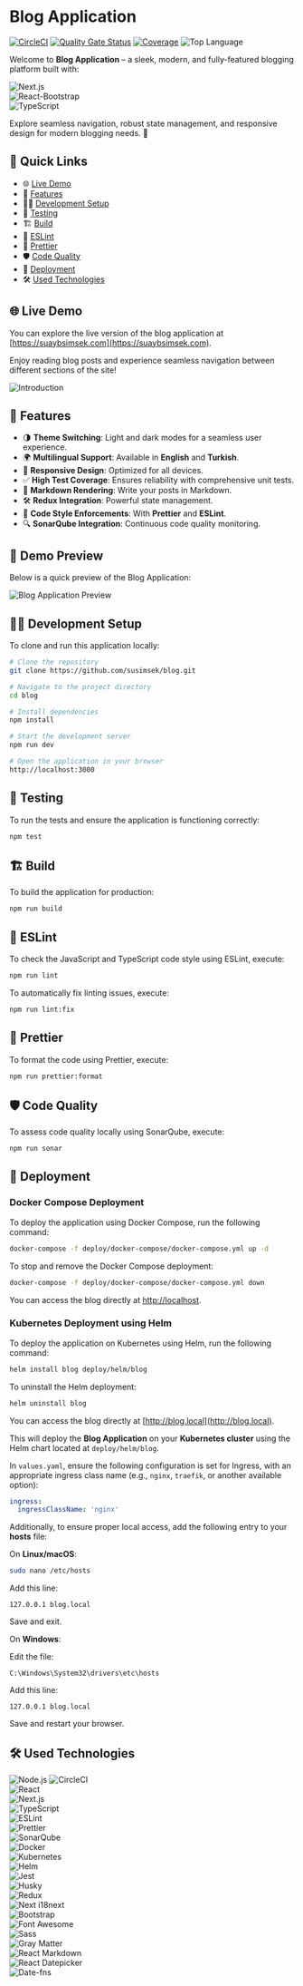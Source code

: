 # Blog Application

[![CircleCI](https://dl.circleci.com/status-badge/img/gh/susimsek/blog/tree/main.svg?style=svg)](https://dl.circleci.com/status-badge/redirect/gh/susimsek/blog/tree/main)
[![Quality Gate Status](https://sonarcloud.io/api/project_badges/measure?project=blog&metric=alert_status)](https://sonarcloud.io/summary/new_code?id=blog)
[![Coverage](https://sonarcloud.io/api/project_badges/measure?project=blog&metric=coverage)](https://sonarcloud.io/summary/new_code?id=blog)
![Top Language](https://img.shields.io/github/languages/top/susimsek/blog)

Welcome to **Blog Application** – a sleek, modern, and fully-featured blogging platform built with:

![Next.js](https://img.shields.io/badge/Next.js-000000?logo=next.js&logoColor=white)  
![React-Bootstrap](https://img.shields.io/badge/React--Bootstrap-563D7C?logo=bootstrap&logoColor=white)  
![TypeScript](https://img.shields.io/badge/TypeScript-007ACC?logo=typescript&logoColor=white)

Explore seamless navigation, robust state management, and responsive design for modern blogging needs. 🚀

## 🚀 Quick Links

- 🌐 [Live Demo](#-live-demo)
- 📖 [Features](#-features)
- 🧑‍💻 [Development Setup](#-development-setup)
- 🧪 [Testing](#-testing)
- 🏗️ [Build](#️-build)
- 📏 [ESLint](#-eslint)
- 🎨 [Prettier](#-prettier)
- 🛡️ [Code Quality](#️-code-quality)
- 🚀 [Deployment](#-deployment)
- 🛠️ [Used Technologies](#️-used-technologies)

## 🌐 Live Demo

You can explore the live version of the blog application at [https://suaybsimsek.com](https://suaybsimsek.com).

Enjoy reading blog posts and experience seamless navigation between different sections of the site!

![Introduction](https://github.com/susimsek/blog/blob/main/images/introduction.png)

## 📖 Features

- 🌗 **Theme Switching**: Light and dark modes for a seamless user experience.
- 🌍 **Multilingual Support**: Available in **English** and **Turkish**.
- 📱 **Responsive Design**: Optimized for all devices.
- ✅ **High Test Coverage**: Ensures reliability with comprehensive unit tests.
- 📝 **Markdown Rendering**: Write your posts in Markdown.
- 🛠️ **Redux Integration**: Powerful state management.
- 🎨 **Code Style Enforcements**: With **Prettier** and **ESLint**.
- 🔍 **SonarQube Integration**: Continuous code quality monitoring.

## 🎥 Demo Preview

Below is a quick preview of the Blog Application:

![Blog Application Preview](https://github.com/susimsek/blog/blob/main/images/webapp.png)

## 🧑‍💻 Development Setup

To clone and run this application locally:

```bash
# Clone the repository
git clone https://github.com/susimsek/blog.git

# Navigate to the project directory
cd blog

# Install dependencies
npm install

# Start the development server
npm run dev

# Open the application in your browser
http://localhost:3000
```

## 🧪 Testing

To run the tests and ensure the application is functioning correctly:

```bash
npm test
```

## 🏗️ Build

To build the application for production:

```bash
npm run build
```

## 📏 ESLint

To check the JavaScript and TypeScript code style using ESLint, execute:

```bash
npm run lint
```

To automatically fix linting issues, execute:

```bash
npm run lint:fix
```

## 🎨 Prettier

To format the code using Prettier, execute:

```bash
npm run prettier:format
```

## 🛡️ Code Quality

To assess code quality locally using SonarQube, execute:

```bash
npm run sonar
```

## 🚀 Deployment

### Docker Compose Deployment

To deploy the application using Docker Compose, run the following command:

```bash
docker-compose -f deploy/docker-compose/docker-compose.yml up -d
```

To stop and remove the Docker Compose deployment:

```bash
docker-compose -f deploy/docker-compose/docker-compose.yml down
```

You can access the blog directly at [http://localhost](http://localhost).

### Kubernetes Deployment using Helm

To deploy the application on Kubernetes using Helm, run the following command:

```bash
helm install blog deploy/helm/blog
```

To uninstall the Helm deployment:

```bash
helm uninstall blog
```

You can access the blog directly at [http://blog.local](http://blog.local).

This will deploy the **Blog Application** on your **Kubernetes cluster** using the Helm chart located at `deploy/helm/blog`.

In `values.yaml`, ensure the following configuration is set for Ingress, with an appropriate ingress class name (e.g., `nginx`, `traefik`, or another available option):

```yaml
ingress:
  ingressClassName: 'nginx'
```

Additionally, to ensure proper local access, add the following entry to your **hosts** file:

On **Linux/macOS**:

```bash
sudo nano /etc/hosts
```

Add this line:

```
127.0.0.1 blog.local
```

Save and exit.

On **Windows**:

Edit the file:

```
C:\Windows\System32\drivers\etc\hosts
```

Add this line:

```
127.0.0.1 blog.local
```

Save and restart your browser.

## 🛠️ Used Technologies

![Node.js](https://img.shields.io/badge/Node.js-22.0-green?logo=node.js&logoColor=white)
![CircleCI](https://img.shields.io/badge/CircleCI-343434?logo=circleci&logoColor=white)  
![React](https://img.shields.io/badge/React-61DAFB?logo=react&logoColor=black)  
![Next.js](https://img.shields.io/badge/Next.js-000?logo=next.js&logoColor=white)  
![TypeScript](https://img.shields.io/badge/TypeScript-007ACC?logo=typescript&logoColor=white)  
![ESLint](https://img.shields.io/badge/ESLint-4B32C3?logo=eslint&logoColor=white)  
![Prettier](https://img.shields.io/badge/Prettier-F7B93E?logo=prettier&logoColor=white)  
![SonarQube](https://img.shields.io/badge/SonarQube-4E9BCD?logo=sonarqube&logoColor=white)  
![Docker](https://img.shields.io/badge/Docker-2496ED?logo=docker&logoColor=white)  
![Kubernetes](https://img.shields.io/badge/Kubernetes-326CE5?logo=kubernetes&logoColor=white)  
![Helm](https://img.shields.io/badge/Helm-0F1689?logo=helm&logoColor=white)  
![Jest](https://img.shields.io/badge/Jest-C21325?logo=jest&logoColor=white)  
![Husky](https://img.shields.io/badge/Husky-4B32C3?logo=github&logoColor=white)  
![Redux](https://img.shields.io/badge/Redux-764ABC?logo=redux&logoColor=white)  
![Next i18next](https://img.shields.io/badge/Next_i18next-000000?logo=next.js&logoColor=white)  
![Bootstrap](https://img.shields.io/badge/Bootstrap-7952B3?logo=bootstrap&logoColor=white)  
![Font Awesome](https://img.shields.io/badge/Font_Awesome-339AF0?logo=font-awesome&logoColor=white)  
![Sass](https://img.shields.io/badge/Sass-CC6699?logo=sass&logoColor=white)  
![Gray Matter](https://img.shields.io/badge/Gray_Matter-FFB6C1?logo=markdown&logoColor=black)  
![React Markdown](https://img.shields.io/badge/React_Markdown-61DAFB?logo=react&logoColor=black)  
![React Datepicker](https://img.shields.io/badge/React_Datepicker-61DAFB?logo=react&logoColor=black)  
![Date-fns](https://img.shields.io/badge/Date--fns-007ACC?logo=javascript&logoColor=white)
